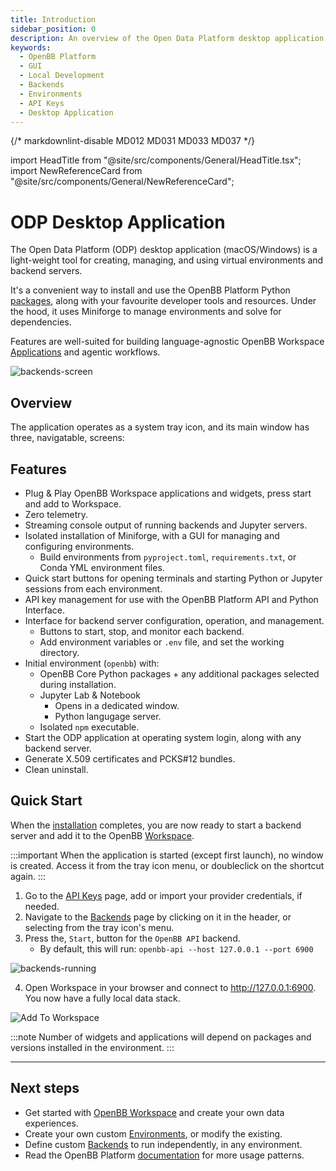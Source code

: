 ```yaml
---
title: Introduction
sidebar_position: 0
description: An overview of the Open Data Platform desktop application for creating and managing local environments and backend servers.
keywords:
  - OpenBB Platform
  - GUI
  - Local Development
  - Backends
  - Environments
  - API Keys
  - Desktop Application
---
```


{/* markdownlint-disable MD012 MD031 MD033 MD037 */}

import HeadTitle from "@site/src/components/General/HeadTitle.tsx";
import NewReferenceCard from "@site/src/components/General/NewReferenceCard";

<HeadTitle title="Introduction | ODP Desktop App Docs" />

# ODP Desktop Application

The Open Data Platform (ODP) desktop application (macOS/Windows) is a light-weight tool for creating, managing, and using virtual environments and backend servers.

It's a convenient way to install and use the OpenBB Platform Python [packages](/platform/usage/extensions/data_extensions), along with your favourite developer tools and resources. Under the hood, it uses Miniforge to manage environments and solve for dependencies.

Features are well-suited for building language-agnostic OpenBB Workspace [Applications](/workspace/apps) and agentic workflows.

![backends-screen](backends-screen.png)

## Overview
The application operates as a system tray icon, and its main window has three, navigatable, screens:

<ul className="grid grid-cols-1 gap-2 -ml-6">
  <NewReferenceCard
    title="Backends"
    description="Define and control background servers such as `openbb-api` or any custom script."
    url="odp/backends"
  />
  <NewReferenceCard
    title="Environments"
    description="Create and manage isolated Conda Python environments."
    url="odp/environments"
  />
  <NewReferenceCard
    title="API Keys"
    description="Manage API Keys for use with the OpenBB Python packages and API."
    url="odp/api-keys"
  />
</ul>

## Features

- Plug & Play OpenBB Workspace applications and widgets, press start and add to Workspace.
- Zero telemetry.
- Streaming console output of running backends and Jupyter servers.
- Isolated installation of Miniforge, with a GUI for managing and configuring environments.
  - Build environments from `pyproject.toml`, `requirements.txt`, or Conda YML environment files. 
- Quick start buttons for opening terminals and starting Python or Jupyter sessions from each environment.
- API key management for use with the OpenBB Platform API and Python Interface.
- Interface for backend server configuration, operation, and management.
  - Buttons to start, stop, and monitor each backend.
  - Add environment variables or `.env` file, and set the working directory.
- Initial environment (`openbb`) with:
  - OpenBB Core Python packages + any additional packages selected during installation.
  - Jupyter Lab & Notebook
    - Opens in a dedicated window.
    - Python langugage server.
  - Isolated `npm` executable.
- Start the ODP application at operating system login, along with any backend server.
- Generate X.509 certificates and PCKS#12 bundles.
- Clean uninstall.

## Quick Start

When the [installation](/odp/installation) completes, you are now ready to start a backend server and add it to the OpenBB [Workspace](/workspace/developers/data-integration).

:::important
When the application is started (except first launch), no window is created. Access it from the tray icon menu, or doubleclick on the shortcut again.
:::

1. Go to the [API Keys](/odp/api-keys) page, add or import your provider credentials, if needed.
2. Navigate to the [Backends](/odp/backends) page by clicking on it in the header, or selecting from the tray icon's menu.
3. Press the, `Start`, button for the `OpenBB API` backend.
    - By default, this will run: `openbb-api --host 127.0.0.1 --port 6900`

![backends-running](backends-running.png)

4. Open Workspace in your browser and connect to http://127.0.0.1:6900.  You now have a fully local data stack.

![Add To Workspace](https://openbb-cms.directus.app/assets/563aca68-1ec3-48c7-86d8-9129e0e5fd8c.png)

:::note
Number of widgets and applications will depend on packages and versions installed in the environment.
:::

---
## Next steps

* Get started with [OpenBB Workspace](/workspace) and create your own data experiences.
* Create your own custom [Environments](/odp/environments), or modify the existing.
* Define custom [Backends](/odp/backends) to run independently, in any environment.
* Read the OpenBB Platform [documentation](/platform/usage/quickstart_workspace) for more usage patterns.
